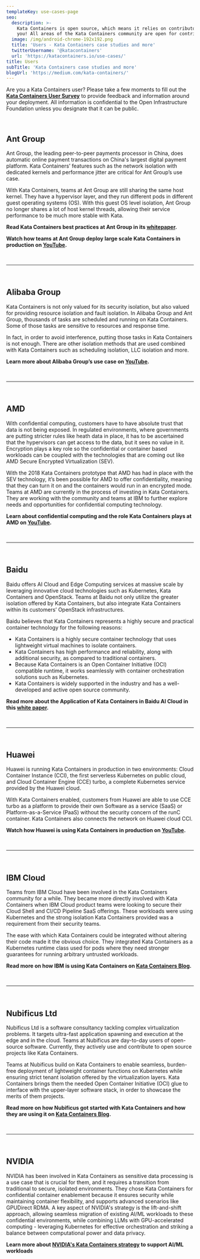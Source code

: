 ```yaml
---
templateKey: use-cases-page
seo:
  description: >-
    Kata Containers is open source, which means it relies on contributors like
    you! All areas of the Kata Containers community are open for contribution.
  image: /img/android-chrome-192x192.png
  title: 'Users - Kata Containers case studies and more'
  twitterUsername: '@katacontainers'
  url: 'https://katacontainers.io/use-cases/'
title: Users
subTitle: 'Kata Containers case studies and more'
blogUrl: 'https://medium.com/kata-containers/'
---
```

Are you a Kata Containers user? Please take a few moments to fill out the **[Kata Containers User Survey](https://openinfrafoundation.formstack.com/forms/kata_containers_user_survey)** to provide feedback and information around your deployment. All information is confidential to the Open Infrastructure Foundation unless you designate that it can be public.

<br />
<a name="AntGroup"></a>

## Ant Group

Ant Group, the leading peer-to-peer payments processor in China, does automatic online payment transactions on China's largest digital payment platform. Kata Containers’ features such as the network isolation with dedicated kernels and performance jitter are critical for Ant Group’s use case.

With Kata Containers, teams at Ant Group are still sharing the same host kernel. They have a hypervisor layer, and they run different pods in different guest operating systems (OS). With this guest OS level isolation, Ant Group no longer shares a lot of host kernel threads, allowing their service performance to be much more stable with Kata.

**Read Kata Containers best practices at Ant Group in its [whitepaper](/collateral/kata-containers-ant-group_whitepaper.pdf).**

**Watch how teams at Ant Group deploy large scale Kata Containers in production on [YouTube](https://www.youtube.com/watch?v=-9LtBfwj03Y&t=590s).**

<br />

- - -

<br />
<a name="Alibaba"></a>

## Alibaba Group

Kata Containers is not only valued for its security isolation, but also valued for providing resource isolation and fault isolation. In Alibaba Group and Ant Group, thousands of tasks are scheduled and running on Kata Containers. Some of those tasks are sensitive to resources and response time. 

In fact, in order to avoid interference, putting those tasks in Kata Containers is not enough. There are other isolation methods that are used combined with Kata Containers such as scheduling isolation, LLC isolation and more.

**Learn more about Alibaba Group’s use case on [YouTube](https://www.youtube.com/watch?v=XZ6AwoJFPFI&list=PLKqaoAnDyfgpJ1lAfR1iv7RN7IUhlmaEQ&index=3).** 

<br />

- - -

<br />
<a name="AMD"></a>

## AMD

With confidential computing, customers have to have absolute trust that data is not being exposed. In regulated environments, where governments are putting stricter rules like heath data in place, it has to be ascertained that the hypervisors can get access to the data, but it sees no value in it. Encryption plays a key role so the confidential or container based workloads can be coupled with the technologies that are coming out like AMD Secure Encrypted Virtualization (SEV).

With the 2018 Kata Containers prototype that AMD has had in place with the SEV technology, it’s been possible for AMD to offer confidentiality, meaning that they can turn it on and the containers would run in an encrypted mode. Teams at AMD are currently in the process of investing in Kata Containers. They are working with the community and teams at IBM to further explore needs and opportunities for confidential computing technology.

**Learn about confidential computing and the role Kata Containers plays at AMD on [YouTube](https://www.youtube.com/watch?v=-9LtBfwj03Y&t=1221s).** 

<br />

- - -

<br />
<a name="Baidu"></a>

## Baidu

Baidu offers AI Cloud and Edge Computing services at massive scale by leveraging innovative cloud technologies such as Kubernetes, Kata Containers and OpenStack. Teams at Baidu not only utilize the greater isolation offered by Kata Containers, but also integrate Kata Containers within its customers’ OpenStack infrastructures. 

Baidu believes that Kata Containers represents a highly secure and practical container technology for the following reasons:
- Kata Containers is a highly secure container technology that uses lightweight virtual machines to isolate containers.
- Kata Containers has high performance and reliability, along with additional security, as compared to traditional containers. 
- Because Kata Containers is an Open Container Initiative (OCI) compatible runtime, it works seamlessly with container orchestration solutions such as Kubernetes. 
- Kata Containers is widely supported in the industry and has a well-developed and active open source community. 

**Read more about the Application of Kata Containers in Baidu AI Cloud in this [white paper](https://katacontainers.io/collateral/ApplicationOfKataContainersInBaiduAICloud.pdf).**

<br />

- - -

<br />
<a name="Huawei"></a> 

## Huawei

Huawei is running Kata Containers in production in two environments: Cloud Container Instance (CCI), the first serverless Kubernetes on public cloud, and Cloud Container Engine (CCE) turbo, a complete Kubernetes service provided by the Huawei cloud.

With Kata Containers enabled, customers from Huawei are able to use CCE turbo as a platform to provide their own Software as a service (SaaS) or Platform-as-a-Service (PaaS) without the security concern of the runC container. Kata Containers also connects the network on Huawei cloud CCI.

**Watch how Huawei is using Kata Containers in production on [YouTube](https://www.youtube.com/watch?v=-9LtBfwj03Y&t=1993s).**

<br />

- - -

<br />
<a name="IBM"></a>

## IBM Cloud

Teams from IBM Cloud have been involved in the Kata Containers community for a while. They became more directly involved with Kata Containers when IBM Cloud product teams were looking to secure their Cloud Shell and CI/CD Pipeline SaaS offerings. These workloads were using Kubernetes and the strong isolation Kata Containers provided was a requirement from their security teams. 

The ease with which Kata Containers could be integrated without altering their code made it the obvious choice. They integrated Kata Containers as a Kubernetes runtime class used for pods where they need stronger guarantees for running arbitrary untrusted workloads.

**Read more on how IBM is using Kata Containers on [Kata Containers Blog](https://medium.com/kata-containers/kata-containers-ibm-cloud-case-study-c8189514ec9c).**

<br />

- - -

<br />
<a name="Nubificus"></a>

## Nubificus Ltd

Nubificus Ltd is a software consultancy tackling complex virtualization problems. It targets ultra-fast application spawning and execution at the edge and in the cloud. Teams at Nubificus are day-to-day users of open-source software. Currently, they actively use and contribute to open source projects like Kata Containers.

Teams at Nubificus build on Kata Containers to enable seamless, burden-free deployment of lightweight container functions on Kubernetes while ensuring strict tenant isolation offered by the virtualization layers. Kata Containers brings them the needed Open Container Initiative (OCI) glue to interface with the upper-layer software stack, in order to showcase the merits of them projects.

**Read more on how Nubificus got started with Kata Containers and how they are using it on [Kata Containers Blog](https://medium.com/kata-containers/kata-containers-nubificus-case-study-39a1b7f63a2c).**

<br />

- - -

<br />
<a name="NVIDIA"></a>

## NVIDIA

NVIDIA has been involved in Kata Containers as sensitive data processing is a use case that is crucial for them, and it requires a transition from traditional to secure, isolated environments. They chose Kata Containers for confidential container enablement because it ensures security while maintaining container flexibility, and supports advanced scenarios like GPUDirect RDMA. A key aspect of NVIDIA's strategy is the lift-and-shift approach, allowing seamless migration of existing AI/ML workloads to these confidential environments, while combining LLMs with GPU-accelerated computing - leveraging Kubernetes for effective orchestration and striking a balance between computational power and data privacy.

**Learn more about [NVIDIA's Kata Containers strategy](https://www.youtube.com/watch?v=a3HzBmPuw5g) to support AI/ML workloads**
